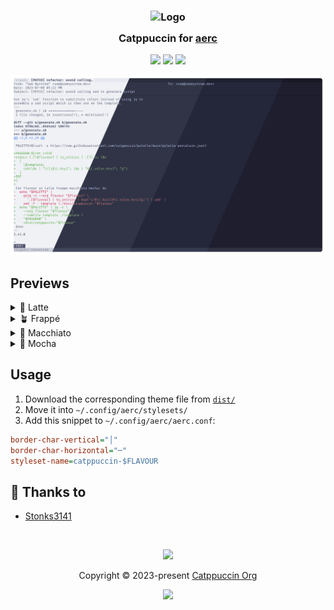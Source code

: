 <h3 align="center">
	<img src="https://raw.githubusercontent.com/catppuccin/catppuccin/main/assets/logos/exports/1544x1544_circle.png" width="100" alt="Logo"/><br/>
	<img src="https://raw.githubusercontent.com/catppuccin/catppuccin/main/assets/misc/transparent.png" height="30" width="0px"/>
	Catppuccin for <a href="https://aerc-mail.org">aerc</a>
	<img src="https://raw.githubusercontent.com/catppuccin/catppuccin/main/assets/misc/transparent.png" height="30" width="0px"/>
</h3>

<p align="center">
	<a href="https://github.com/catppuccin/aerc/stargazers"><img src="https://img.shields.io/github/stars/catppuccin/aerc?colorA=363a4f&colorB=b7bdf8&style=for-the-badge"></a>
	<a href="https://github.com/catppuccin/aerc/issues"><img src="https://img.shields.io/github/issues/catppuccin/aerc?colorA=363a4f&colorB=f5a97f&style=for-the-badge"></a>
	<a href="https://github.com/catppuccin/aerc/contributors"><img src="https://img.shields.io/github/contributors/catppuccin/aerc?colorA=363a4f&colorB=a6da95&style=for-the-badge"></a>
</p>

<p align="center">
	<img src="/assets/previews/preview.webp"/>
</p>

## Previews

<details>
<summary>🌻 Latte</summary>
<img src="/assets/previews/latte.png"/>
</details>
<details>
<summary>🪴 Frappé</summary>
<img src="/assets/previews/frappe.png"/>
</details>
<details>
<summary>🌺 Macchiato</summary>
<img src="/assets/previews/macchiato.png"/>
</details>
<details>
<summary>🌿 Mocha</summary>
<img src="/assets/previews/mocha.png"/>
</details>

## Usage

1. Download the corresponding theme file from [`dist/`](dist)
2. Move it into `~/.config/aerc/stylesets/`
3. Add this snippet to `~/.config/aerc/aerc.conf`:

```ini
border-char-vertical="│"
border-char-horizontal="─"
styleset-name=catppuccin-$FLAVOUR
```

## 💝 Thanks to

- [Stonks3141](https://github.com/Stonks3141)

&nbsp;

<p align="center">
	<img src="https://raw.githubusercontent.com/catppuccin/catppuccin/main/assets/footers/gray0_ctp_on_line.svg?sanitize=true" />
</p>

<p align="center">
	Copyright &copy; 2023-present <a href="https://github.com/catppuccin" target="_blank">Catppuccin Org</a>
</p>

<p align="center">
	<a href="https://github.com/catppuccin/aerc/blob/main/LICENSE"><img src="https://img.shields.io/static/v1.svg?style=for-the-badge&label=License&message=MIT&logoColor=d9e0ee&colorA=363a4f&colorB=b7bdf8"/></a>
</p>

